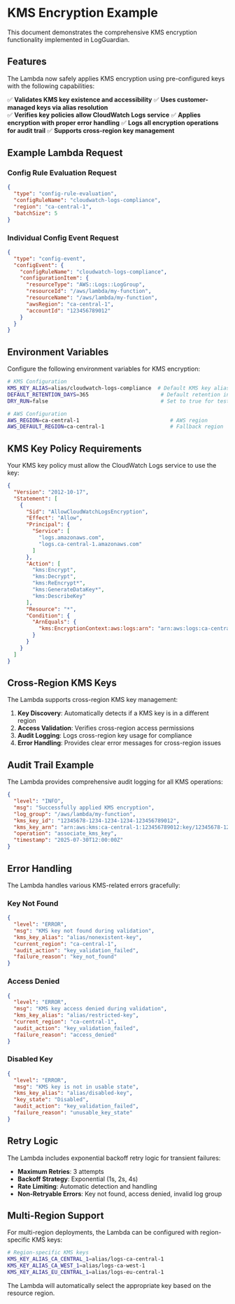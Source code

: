 # KMS Encryption Example

This document demonstrates the comprehensive KMS encryption functionality implemented in LogGuardian.

## Features

The Lambda now safely applies KMS encryption using pre-configured keys with the following capabilities:

✅ **Validates KMS key existence and accessibility**
✅ **Uses customer-managed keys via alias resolution**  
✅ **Verifies key policies allow CloudWatch Logs service**
✅ **Applies encryption with proper error handling**
✅ **Logs all encryption operations for audit trail**
✅ **Supports cross-region key management**

## Example Lambda Request

### Config Rule Evaluation Request

```json
{
  "type": "config-rule-evaluation",
  "configRuleName": "cloudwatch-logs-compliance",
  "region": "ca-central-1",
  "batchSize": 5
}
```

### Individual Config Event Request

```json
{
  "type": "config-event",
  "configEvent": {
    "configRuleName": "cloudwatch-logs-compliance",
    "configurationItem": {
      "resourceType": "AWS::Logs::LogGroup",
      "resourceId": "/aws/lambda/my-function",
      "resourceName": "/aws/lambda/my-function",
      "awsRegion": "ca-central-1",
      "accountId": "123456789012"
    }
  }
}
```

## Environment Variables

Configure the following environment variables for KMS encryption:

```bash
# KMS Configuration
KMS_KEY_ALIAS=alias/cloudwatch-logs-compliance  # Default KMS key alias
DEFAULT_RETENTION_DAYS=365                       # Default retention in days
DRY_RUN=false                                    # Set to true for testing

# AWS Configuration  
AWS_REGION=ca-central-1                             # AWS region
AWS_DEFAULT_REGION=ca-central-1                     # Fallback region
```

## KMS Key Policy Requirements

Your KMS key policy must allow the CloudWatch Logs service to use the key:

```json
{
  "Version": "2012-10-17",
  "Statement": [
    {
      "Sid": "AllowCloudWatchLogsEncryption",
      "Effect": "Allow", 
      "Principal": {
        "Service": [
          "logs.amazonaws.com",
          "logs.ca-central-1.amazonaws.com"
        ]
      },
      "Action": [
        "kms:Encrypt",
        "kms:Decrypt", 
        "kms:ReEncrypt*",
        "kms:GenerateDataKey*",
        "kms:DescribeKey"
      ],
      "Resource": "*",
      "Condition": {
        "ArnEquals": {
          "kms:EncryptionContext:aws:logs:arn": "arn:aws:logs:ca-central-1:123456789012:log-group:*"
        }
      }
    }
  ]
}
```

## Cross-Region KMS Keys

The Lambda supports cross-region KMS key management:

1. **Key Discovery**: Automatically detects if a KMS key is in a different region
2. **Access Validation**: Verifies cross-region access permissions
3. **Audit Logging**: Logs cross-region key usage for compliance
4. **Error Handling**: Provides clear error messages for cross-region issues

## Audit Trail Example

The Lambda provides comprehensive audit logging for all KMS operations:

```json
{
  "level": "INFO",
  "msg": "Successfully applied KMS encryption",
  "log_group": "/aws/lambda/my-function",
  "kms_key_id": "12345678-1234-1234-1234-123456789012",
  "kms_key_arn": "arn:aws:kms:ca-central-1:123456789012:key/12345678-1234-1234-1234-123456789012",
  "operation": "associate_kms_key",
  "timestamp": "2025-07-30T12:00:00Z"
}
```

## Error Handling

The Lambda handles various KMS-related errors gracefully:

### Key Not Found
```json
{
  "level": "ERROR",
  "msg": "KMS key not found during validation",
  "kms_key_alias": "alias/nonexistent-key",
  "current_region": "ca-central-1",
  "audit_action": "key_validation_failed",
  "failure_reason": "key_not_found"
}
```

### Access Denied
```json
{
  "level": "ERROR", 
  "msg": "KMS key access denied during validation",
  "kms_key_alias": "alias/restricted-key",
  "current_region": "ca-central-1",
  "audit_action": "key_validation_failed",
  "failure_reason": "access_denied"
}
```

### Disabled Key
```json
{
  "level": "ERROR",
  "msg": "KMS key is not in usable state",
  "kms_key_alias": "alias/disabled-key", 
  "key_state": "Disabled",
  "audit_action": "key_validation_failed",
  "failure_reason": "unusable_key_state"
}
```

## Retry Logic

The Lambda includes exponential backoff retry logic for transient failures:

- **Maximum Retries**: 3 attempts
- **Backoff Strategy**: Exponential (1s, 2s, 4s)
- **Rate Limiting**: Automatic detection and handling
- **Non-Retryable Errors**: Key not found, access denied, invalid log group

## Multi-Region Support

For multi-region deployments, the Lambda can be configured with region-specific KMS keys:

```bash
# Region-specific KMS keys
KMS_KEY_ALIAS_CA_CENTRAL_1=alias/logs-ca-central-1
KMS_KEY_ALIAS_CA_WEST_1=alias/logs-ca-west-1
KMS_KEY_ALIAS_EU_CENTRAL_1=alias/logs-eu-central-1
```

The Lambda will automatically select the appropriate key based on the resource region.
